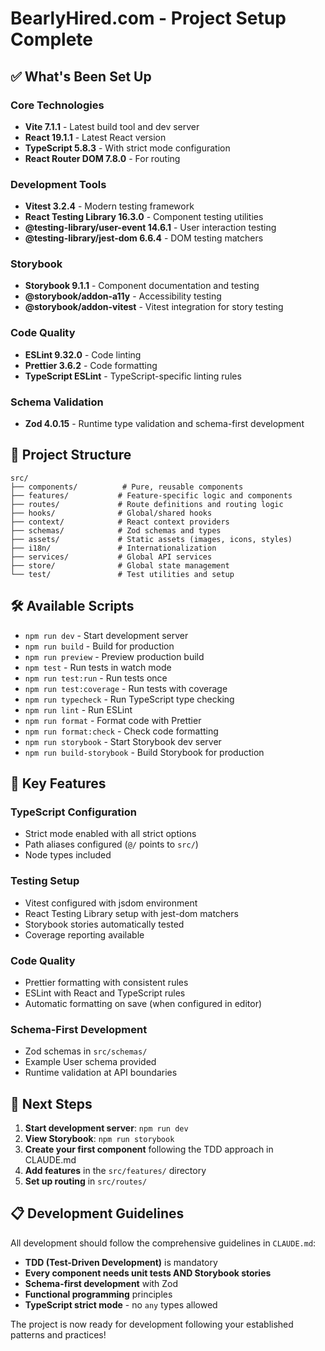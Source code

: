 # BearlyHired.com - Project Setup Complete

## ✅ What's Been Set Up

### Core Technologies
- **Vite 7.1.1** - Latest build tool and dev server
- **React 19.1.1** - Latest React version 
- **TypeScript 5.8.3** - With strict mode configuration
- **React Router DOM 7.8.0** - For routing

### Development Tools
- **Vitest 3.2.4** - Modern testing framework
- **React Testing Library 16.3.0** - Component testing utilities
- **@testing-library/user-event 14.6.1** - User interaction testing
- **@testing-library/jest-dom 6.6.4** - DOM testing matchers

### Storybook
- **Storybook 9.1.1** - Component documentation and testing
- **@storybook/addon-a11y** - Accessibility testing
- **@storybook/addon-vitest** - Vitest integration for story testing

### Code Quality
- **ESLint 9.32.0** - Code linting
- **Prettier 3.6.2** - Code formatting
- **TypeScript ESLint** - TypeScript-specific linting rules

### Schema Validation
- **Zod 4.0.15** - Runtime type validation and schema-first development

## 📁 Project Structure

```
src/
├── components/          # Pure, reusable components
├── features/           # Feature-specific logic and components  
├── routes/             # Route definitions and routing logic
├── hooks/              # Global/shared hooks
├── context/            # React context providers
├── schemas/            # Zod schemas and types
├── assets/             # Static assets (images, icons, styles)
├── i18n/               # Internationalization
├── services/           # Global API services
├── store/              # Global state management
└── test/               # Test utilities and setup
```

## 🛠️ Available Scripts

- `npm run dev` - Start development server
- `npm run build` - Build for production  
- `npm run preview` - Preview production build
- `npm test` - Run tests in watch mode
- `npm run test:run` - Run tests once
- `npm run test:coverage` - Run tests with coverage
- `npm run typecheck` - Run TypeScript type checking
- `npm run lint` - Run ESLint
- `npm run format` - Format code with Prettier
- `npm run format:check` - Check code formatting
- `npm run storybook` - Start Storybook dev server
- `npm run build-storybook` - Build Storybook for production

## 🎯 Key Features

### TypeScript Configuration
- Strict mode enabled with all strict options
- Path aliases configured (`@/` points to `src/`)
- Node types included

### Testing Setup
- Vitest configured with jsdom environment
- React Testing Library setup with jest-dom matchers
- Storybook stories automatically tested
- Coverage reporting available

### Code Quality
- Prettier formatting with consistent rules
- ESLint with React and TypeScript rules
- Automatic formatting on save (when configured in editor)

### Schema-First Development
- Zod schemas in `src/schemas/`
- Example User schema provided
- Runtime validation at API boundaries

## 🚀 Next Steps

1. **Start development server**: `npm run dev`
2. **View Storybook**: `npm run storybook`
3. **Create your first component** following the TDD approach in CLAUDE.md
4. **Add features** in the `src/features/` directory
5. **Set up routing** in `src/routes/`

## 📋 Development Guidelines

All development should follow the comprehensive guidelines in `CLAUDE.md`:
- **TDD (Test-Driven Development)** is mandatory
- **Every component needs unit tests AND Storybook stories**
- **Schema-first development** with Zod
- **Functional programming** principles
- **TypeScript strict mode** - no `any` types allowed

The project is now ready for development following your established patterns and practices!